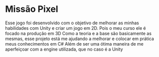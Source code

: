 # Missão Pixel

Esse jogo foi desenvolvido com o objetivo de melhorar as minhas habilidades com Unity e criar um jogo em 2D. Pois o meu curso ele é focado na produção em 3D
Como a teoria e a base são basicamente as mesmas, esse projeto está me ajudando a melhorar e colocar em prática meus conhecimentos em C#
Além de ser uma ótima maneira de me aperfeiçoar com a engine utilizada, que no caso é a Unity
